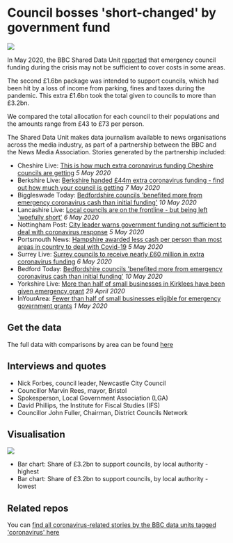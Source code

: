 # Council bosses 'short-changed' by government fund

![](https://ichef.bbci.co.uk/news/624/cpsprodpb/A903/production/_112076234_covidfundhighest-nc.png)

In May 2020, the BBC Shared Data Unit [reported](https://www.bbc.co.uk/news/uk-england-52491817) that emergency council funding during the crisis may not be sufficient to cover costs in some areas.

The second £1.6bn package was intended to support councils, which had been hit by a loss of income from parking, fines and taxes during the pandemic. This extra £1.6bn took the total given to councils to more than £3.2bn.

We compared the total allocation for each council to their populations and the amounts range from £43 to £73 per person.

The Shared Data Unit makes data journalism available to news organisations across the media industry, as part of a partnership between the BBC and the News Media Association. Stories generated by the partnership included:

* Cheshire Live: [This is how much extra coronavirus funding Cheshire councils are getting](https://www.cheshire-live.co.uk/news/chester-cheshire-news/how-much-extra-coronavirus-funding-18201072) *5 May 2020*
* Berkshire Live: [Berkshire handed £44m extra coronavirus funding - find out how much your council is getting](https://www.getreading.co.uk/news/reading-berkshire-news/berkshire-handed-44m-extra-coronavirus-18211854) *7 May 2020*
* Biggleswade Today: [Bedfordshire councils 'benefited more from emergency coronavirus cash than initial funding'](https://www.biggleswadetoday.co.uk/news/politics/bedfordshire-councils-benefited-more-emergency-coronavirus-cash-initial-funding-2848131) *10 May 2020*
* Lancashire Live: [Local councils are on the frontline - but being left 'woefully short'](https://www.lancs.live/news/lancashire-news/local-councils-frontline-being-left-18200990) *6 May 2020*
* Nottingham Post: [City leader warns government funding not sufficient to deal with coronavirus response](https://www.nottinghampost.com/news/local-news/how-much-extra-coronavirus-funding-4106461) *5 May 2020*
* Portsmouth News: [Hampshire awarded less cash per person than most areas in country to deal with Covid-19](https://www.portsmouth.co.uk/news/politics/hampshire-awarded-less-cash-person-most-areas-country-deal-covid-19-2843684) *5 May 2020*
* Surrey Live: [Surrey councils to receive nearly £60 million in extra coronavirus funding](https://www.getsurrey.co.uk/news/surrey-news/surrey-councils-receive-nearly-60-18205137) *6 May 2020*
* Bedford Today: [Bedfordshire councils 'benefited more from emergency coronavirus cash than initial funding'](https://www.bedfordtoday.co.uk/news/politics/bedfordshire-councils-benefited-more-emergency-coronavirus-cash-initial-funding-2848131) *10 May 2020*
* Yorkshire Live: [More than half of small businesses in Kirklees have been given emergency grant](https://www.examinerlive.co.uk/news/west-yorkshire-news/more-half-small-businesses-kirklees-18171213) *29 April 2020*
* InYourArea: [Fewer than half of small businesses eligible for emergency government grants](https://www.inyourarea.co.uk/news/fewer-than-half-of-small-businesses-eligible-for-emergency-government-grants/) *1 May 2020*

## Get the data

The full data with comparisons by area can be found [here](https://drive.google.com/file/d/1_KRhl8_iL6poS-okkytuGpQwzMOX1ScY/view?usp=sharing)

## Interviews and quotes

* Nick Forbes, council leader, Newcastle City Council 
* Councillor Marvin Rees, mayor, Bristol 
* Spokesperson, Local Government Association (LGA) 
* David Phillips, the Institute for Fiscal Studies (IFS)
* Councillor John Fuller, Chairman, District Councils Network 

## Visualisation

![](https://ichef.bbci.co.uk/news/624/cpsprodpb/14543/production/_112076238_covidfundlowest-nc.png)

* Bar chart: Share of £3.2bn to support councils, by local authority - highest 
* Bar chart: Share of £3.2bn to support councils, by local authority - lowest 

## Related repos

You can [find all coronavirus-related stories by the BBC data units tagged 'coronavirus' here](https://github.com/search?q=topic%3Acoronavirus+org%3ABBC-Data-Unit&type=Repositories)
